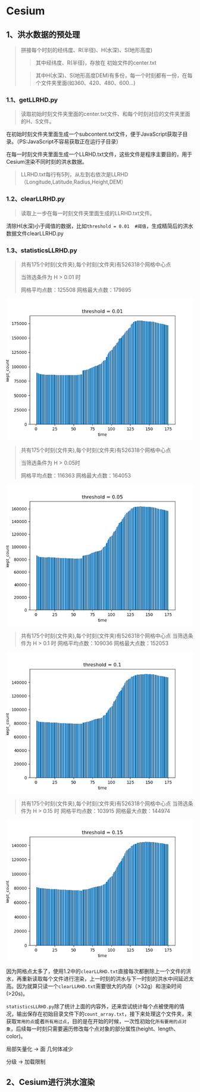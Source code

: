 # Cesium

## 1、洪水数据的预处理

> 拼接每个时刻的经纬度、R(半径)、H(水深)、S(地形高度)
>
> > 其中经纬度、R(半径)，存放在 初始文件的center.txt
>
> > 其中H(水深)、S(地形高度DEM)有多份，每一个时刻都有一份，在每个文件夹里面(如360、420、480、600...)

### 1.1、getLLRHD.py

> 读取初始时刻文件夹里面的center.txt文件、和每个时刻对应的文件夹里面的H、S文件。

在初始时刻文件夹里面生成一个subcontent.txt文件，便于JavaScript获取子目录。（PS:JavaScript不容易获取正在运行子目录）

在每一时刻文件夹里面生成一个LLRHD.txt文件，这些文件是程序主要目的，用于Cesium渲染不同时刻的洪水数据。

> LLRHD.txt每行有5列，从左到右依次是LLRHD（Longitude,Latitude,Radius,Height,DEM）

### 1.2、clearLLRHD.py

> 读取上一步在每一时刻文件夹里面生成的LLRHD.txt文件。

清除H(水深)小于阈值的数据，比如`threshold = 0.01  #阈值`，生成精简后的洪水数据文件clearLLRHD.py

### 1.3、statisticsLLRHD.py

> 共有175个时刻(文件夹),每个时刻(文件夹)有526318个网格中心点
>
> 当筛选条件为 H > 0.01 时
>
> 网格平均点数：125508
> 网格最大点数：179895

![hreshold_0.0](.\flood\30jiami\0\threshold_0.01.png)



> 共有175个时刻(文件夹),每个时刻(文件夹)有526318个网格中心点
>
> 当筛选条件为 H > 0.05时
>
> 网格平均点数：116363
> 网格最大点数：164053

![hreshold_0.0](.\flood\30jiami\0\threshold_0.05.png)

> 共有175个时刻(文件夹),每个时刻(文件夹)有526318个网格中心点
> 当筛选条件为 H > 0.1 时
> 网格平均点数：109036
> 网格最大点数：152053

![hreshold_0.0](.\flood\30jiami\0\threshold_0.1.png)

> 共有175个时刻(文件夹),每个时刻(文件夹)有526318个网格中心点
> 当筛选条件为 H > 0.15 时
> 网格平均点数：103915
> 网格最大点数：144974

![hreshold_0.0](.\flood\30jiami\0\threshold_0.15.png)

因为网格点太多了，使用1.2中的`clearLLRHD.txt`直接每次都删除上一个文件的洪水，再重新读取每个文件进行渲染，上一时刻的洪水与下一时刻的洪水中间延迟太高。因为就算只读一个`clearLLRHD.txt`需要很大的内存（>32g）和渲染时间(>20s)。

`statisticsLLRHD.py`除了统计上面的内容外，还来尝试统计每个点被使用的情况，输出保存在初始目录文件下的`count_array.txt`，接下来处理这个文件夹，来获取`常用的点`或者`所有用过点`，目的是在开始的时候，一次性初始化`所有要用的点对象`，后续每一时刻只需要遍历修改每个点对象的部分属性(height、length、color)。



局部矢量化 -> 面 几何体减少

分级 ->  加载限制

## 2、Cesium进行洪水渲染